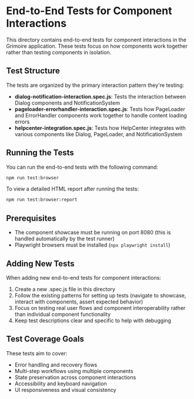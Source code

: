 # End-to-End Tests for Component Interactions

This directory contains end-to-end tests for component interactions in the Grimoire application. These tests focus on how components work together rather than testing components in isolation.

## Test Structure

The tests are organized by the primary interaction pattern they're testing:

- **dialog-notification-interaction.spec.js**: Tests the interaction between Dialog components and NotificationSystem
- **pageloader-errorhandler-interaction.spec.js**: Tests how PageLoader and ErrorHandler components work together to handle content loading errors
- **helpcenter-integration.spec.js**: Tests how HelpCenter integrates with various components like Dialog, PageLoader, and NotificationSystem

## Running the Tests

You can run the end-to-end tests with the following command:

```bash
npm run test:browser
```

To view a detailed HTML report after running the tests:

```bash
npm run test:browser:report
```

## Prerequisites

- The component showcase must be running on port 8080 (this is handled automatically by the test runner)
- Playwright browsers must be installed (`npx playwright install`)

## Adding New Tests

When adding new end-to-end tests for component interactions:

1. Create a new .spec.js file in this directory
2. Follow the existing patterns for setting up tests (navigate to showcase, interact with components, assert expected behavior)
3. Focus on testing real user flows and component interoperability rather than individual component functionality
4. Keep test descriptions clear and specific to help with debugging

## Test Coverage Goals

These tests aim to cover:

- Error handling and recovery flows
- Multi-step workflows using multiple components
- State preservation across component interactions
- Accessibility and keyboard navigation
- UI responsiveness and visual consistency 